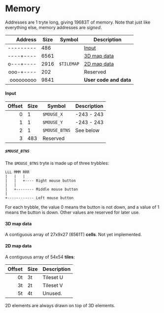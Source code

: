# Memory

Addresses are 1 tryte long, giving 19683T of memory. Note that just like everything else,
memory addresses are _signed_.

|   Address | Size | Symbol     | Description                 |
| --------: | ---- | ---------- | --------------------------- |
| --------- | 486  |            | [Input](#input)             |
| ----+---- | 6561 |            | [3D map data](#3d-map-data) |
| o---+---- | 2916 | `$TILEMAP` | [2D map data](#2d-map-data) |
| ooo-+---- | 202  |            | Reserved                    |
| ooooooooo | 9841 |            | **User code and data**      |

#### Input

| Offset | Size | Symbol           | Description |
| -----: | ---- | ---------------- | ----------- |
|      0 | 1    | `$MOUSE_X`       | -243 - 243  |
|      1 | 1    | `$MOUSE_Y`       | -243 - 243  |
|      2 | 1    | `$MOUSE_BTNS`    | See below   |
|      3 | 483  | Reserved         |             |

##### `$MOUSE_BTNS`

The `$MOUSE_BTNS` tryte is made up of three trybbles:

    LLL MMM RRR
    |   |   |
    |   |   +---- Right mouse button
    |   |
    |   +-------- Middle mouse button
    |
    +------------ Left mouse button

For each trybble, the value 0 means the button is not down, and a value of 1 means the
button is down. Other values are reserved for later use.

#### 3D map data

A contiguous array of 27x9x27 (6561T) **cells**. Not yet implemented.

#### 2D map data

A contiguous array of 54x54 **tiles**:

| Offset | Size | Description                                                         |
| -----: | ---- | ------------------------------------------------------------------- |
|     0t | 3t   | Tileset U                                                           |
|     3t | 2t   | Tileset V                                                           |
|     5t | 4t   | Unused.                                                             |

2D elements are always drawn on top of 3D elements.
